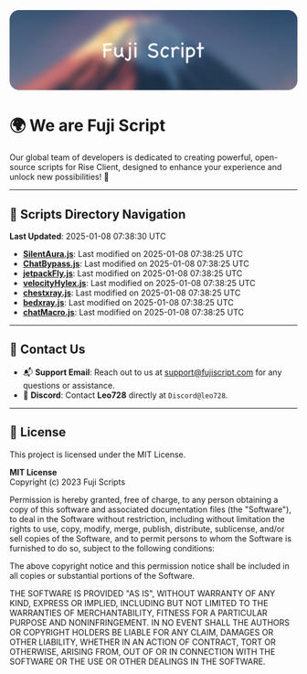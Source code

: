 ![Banner](.github/b.webp)

# 🌍 **We are Fuji Script**

Our global team of developers is dedicated to creating powerful, open-source scripts for Rise Client, designed to enhance your experience and unlock new possibilities! 🌟

---
<!-- SCRIPTS_NAVIGATION_START -->
## 📂 **Scripts Directory Navigation**

**Last Updated**: 2025-01-08 07:38:30 UTC

- **[SilentAura.js](scripts/SilentAura.js)**: Last modified on 2025-01-08 07:38:25 UTC
- **[ChatBypass.js](scripts/ChatBypass.js)**: Last modified on 2025-01-08 07:38:25 UTC
- **[jetpackFly.js](scripts/jetpackFly.js)**: Last modified on 2025-01-08 07:38:25 UTC
- **[velocityHylex.js](scripts/velocityHylex.js)**: Last modified on 2025-01-08 07:38:25 UTC
- **[chestxray.js](scripts/chestxray.js)**: Last modified on 2025-01-08 07:38:25 UTC
- **[bedxray.js](scripts/bedxray.js)**: Last modified on 2025-01-08 07:38:25 UTC
- **[chatMacro.js](scripts/chatMacro.js)**: Last modified on 2025-01-08 07:38:25 UTC

<!-- SCRIPTS_NAVIGATION_END -->

---

## 💬 **Contact Us**  
- 📬 **Support Email**: Reach out to us at [support@fujiscript.com](mailto:support@fujiscript.com) for any questions or assistance.  
- 💬 **Discord**: Contact **Leo728** directly at `Discord@leo728`.

---

## 📜 **License**

This project is licensed under the MIT License.  

**MIT License**  
Copyright (c) 2023 Fuji Scripts  

Permission is hereby granted, free of charge, to any person obtaining a copy of this software and associated documentation files (the "Software"), to deal in the Software without restriction, including without limitation the rights to use, copy, modify, merge, publish, distribute, sublicense, and/or sell copies of the Software, and to permit persons to whom the Software is furnished to do so, subject to the following conditions:  

The above copyright notice and this permission notice shall be included in all copies or substantial portions of the Software.  

THE SOFTWARE IS PROVIDED "AS IS", WITHOUT WARRANTY OF ANY KIND, EXPRESS OR IMPLIED, INCLUDING BUT NOT LIMITED TO THE WARRANTIES OF MERCHANTABILITY, FITNESS FOR A PARTICULAR PURPOSE AND NONINFRINGEMENT. IN NO EVENT SHALL THE AUTHORS OR COPYRIGHT HOLDERS BE LIABLE FOR ANY CLAIM, DAMAGES OR OTHER LIABILITY, WHETHER IN AN ACTION OF CONTRACT, TORT OR OTHERWISE, ARISING FROM, OUT OF OR IN CONNECTION WITH THE SOFTWARE OR THE USE OR OTHER DEALINGS IN THE SOFTWARE.  
